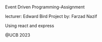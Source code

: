 Event Driven Programming-Assignment

lecturer: Edward Bird
Project by: Farzad Nazif

Using react and express

@UCB 2023
